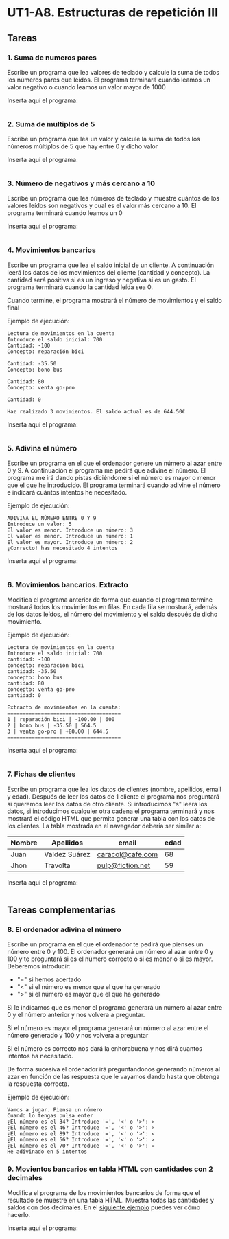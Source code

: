 # UT1-A8. Estructuras de repetición III

## Tareas

### 1. Suma de numeros pares

Escribe un programa que lea valores de teclado y calcule la suma de todos los números pares que leídos. El programa terminará cuando leamos un valor negativo o cuando leamos un valor mayor de 1000

Inserta aquí el  programa:

```python
```

### 2. Suma de multiplos de 5

Escribe un programa que lea un valor y calcule la suma de todos los números múltiplos de 5 que hay entre 0 y dicho valor

Inserta aquí el  programa:

```python

```

### 3. Número de negativos y más cercano a 10

Escribe un programa que lea números de teclado y muestre cuántos de los valores leídos son negativos y cual es el valor más cercano a 10. El programa terminará cuando leamos un 0

Inserta aquí el  programa:

```python

```

### 4. Movimientos bancarios

Escribe un  programa que lea el saldo inicial de un cliente. A continuación leerá los datos de los movimientos del cliente (cantidad y concepto). La cantidad será positiva si es un ingreso y negativa si es un gasto. El programa terminará cuando la cantidad leída sea 0.

Cuando termine, el programa mostrará el número de movimientos y el saldo final

Ejemplo de ejecución:

```
Lectura de movimientos en la cuenta
Introduce el saldo inicial: 700
Cantidad: -100
Concepto: reparación bici

Cantidad: -35.50
Concepto: bono bus

Cantidad: 80
Concepto: venta go-pro

Cantidad: 0

Haz realizado 3 movimientos. El saldo actual es de 644.50€ 
```

Inserta aquí el  programa:

```python

```

### 5. Adivina el número

Escribe un programa en el que el ordenador genere un número al azar entre 0 y 9. A continuación el programa me pedirá que adivine el número. El programa me irá dando pistas diciéndome si el número es mayor o menor que el que he introducido. El programa terminará cuando adivine el número e indicará cuántos intentos he necesitado.

Ejemplo de ejecución:

```
ADIVINA EL NÚMERO ENTRE 0 Y 9
Introduce un valor: 5
El valor es menor. Introduce un número: 3
El valor es menor. Introduce un número: 1
El valor es mayor. Introduce un número: 2
¡Correcto! has necesitado 4 intentos
```

Inserta aquí el  programa:

```python

```

### 6. Movimientos bancarios. Extracto

Modifica el programa anterior de forma que cuando el programa termine mostrará todos los movimientos en filas. En cada fila se mostrará, además de los datos leídos, el número del movimiento y el saldo después de dicho movimiento.

Ejemplo de ejecución:

```
Lectura de movimientos en la cuenta
Introduce el saldo inicial: 700
cantidad: -100
concepto: reparación bici
cantidad: -35.50
concepto: bono bus
cantidad: 80
concepto: venta go-pro
cantidad: 0

Extracto de movimientos en la cuenta:
=====================================
1 | reparación bici | -100.00 | 600
2 | bono bus | -35.50 | 564.5
3 | venta go-pro | +80.00 | 644.5
=====================================

```

Inserta aquí el  programa:

```python

```

### 7. Fichas de clientes

Escribe un programa que lea los datos de clientes (nombre, apellidos, email y edad). Después de leer los datos de 1 cliente el programa nos preguntará si queremos leer los datos de otro cliente. Si introducimos "s" leera los datos, si introducimos cualquier otra cadena el programa terminará y nos mostrará el código HTML que permita generar una tabla con los datos de los clientes. La tabla mostrada en el navegador debería ser similar a:

| Nombre | Apellidos     | email            | edad |
| ------ | ------------- | ---------------- | ---- |
| Juan   | Valdez Suárez | caracol@cafe.com | 68   |
| Jhon   | Travolta      | pulp@fiction.net | 59   |

Inserta aquí el  programa:

```python

```

## Tareas complementarias

### 8. El ordenador adivina el número

Escribe un programa en el que el ordenador te pedirá que pienses un número entre 0 y 100. El ordenador generará un número al azar entre 0 y 100 y te preguntará si es el número correcto o si es menor o si es mayor. Deberemos introducir:

* "=" si hemos acertado
* "<" si el número es menor que el que ha generado
* ">" si el número es mayor que el que ha generado

Si le indicamos que es menor el programa generará un número al azar entre 0 y el número anterior y nos volvera a preguntar.

Si el número es mayor el programa generará un número al azar entre el número generado y 100 y nos volvera a preguntar

Si el número es correcto nos dará la enhorabuena y nos dirá cuantos intentos ha necesitado.

De forma sucesiva el ordenador irá preguntándonos generando números al azar en función de las respuesta que le vayamos dando hasta que obtenga la respuesta correcta.

Ejemplo de ejecución:

```
Vamos a jugar. Piensa un número
Cuando lo tengas pulsa enter
¿El número es el 34? Introduce '=', '<' o '>': >
¿El número es el 46? Introduce '=', '<' o '>': >
¿El número es el 89? Introduce '=', '<' o '>': <
¿El número es el 56? Introduce '=', '<' o '>': >
¿El número es el 70? Introduce '=', '<' o '>': =
He adivinado en 5 intentos
```

### 9. Movientos bancarios en tabla HTML con cantidades con 2 decimales

Modifica el programa de los movimientos bancarios de forma que el resultado se muestre en una tabla HTML. Muestra todas las cantidades y saldos con dos decimales. En el [siguiente ejemplo](https://gist.github.com/ichigar/1ddf0350546debf232d92d7d32a6f4e8) puedes ver cómo hacerlo.

Inserta aquí el  programa:

```python

```



